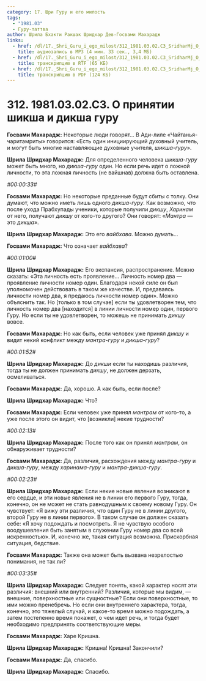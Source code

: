 ```yaml
---
category: 17. Шри Гуру и его милость
tags:
  - "1981.03"
  - Гуру-таттва
author: Шрила Бхакти Ракшак Шридхар Дев-Госвами Махарадж
links:
  - href: /dl/17._Shri_Guru_i_ego_milost/312_1981.03.02.C3_SridharMj_O_prinjatii_shiksha_i_diksha_guru.mp3
    title: аудиозапись в MP3 (4 мин. 33 сек., 3,4 МБ)
  - href: /dl/17._Shri_Guru_i_ego_milost/312_1981.03.02.C3_SridharMj_O_prinjatii_shiksha_i_diksha_guru.rtf
    title: транскрипцию в RTF (65 КБ)
  - href: /dl/17._Shri_Guru_i_ego_milost/312_1981.03.02.C3_SridharMj_O_prinjatii_shiksha_i_diksha_guru.pdf
    title: транскрипцию в PDF (124 КБ)
---
```


# 312. 1981.03.02.C3. О принятии шикша и дикша гуру

**Госвами Махарадж:** Некоторые люди говорят… В Ади-лиле «Чайтанья-чаритамриты» говорится: «Есть один инициирующий духовный учитель, и могут быть многие наставляющие духовные учителя, *шикша-гуру*».

**Шрила Шридхар Махарадж:** Для определенного человека *шикша-гуру* может быть много, но *дикша-гуру* один. Но если речь идет о ложной личности, то эта ложная личность (не вайшнав) должна быть оставлена.

*#00:00:33#*

**Госвами Махарадж:** Но некоторые преданные будут сбиты с толку. Они думают, что можно иметь лишь одного *дикша-гуру*. Как возможно, что после ухода Прабхупады ученики, которые получили *дикшу*, *Харинам* от него, получают *дикшу* от кого-то другого? Они говорят: «*Мантра* — это *дикша*».

**Шрила Шридхар Махарадж:** Это его *вайбхава*. Можно думать…

**Госвами Махарадж:** Что означает *вайбхава*?

*#00:01:00#*

**Шрила Шридхар Махарадж:** Его экспансия, распространение. Можно сказать: «Эта личность есть проявление… Личность номер два — проявление личности номер один. Благодаря некой силе он был уполномочен действовать в таком же качестве. И, предаваясь личности номер два, я предаюсь личности номер один». Можно объяснить так. Но [только в том случае] если ты удовлетворен тем, что личность номер два [находится] в линии личности номер один, первого Гуру. Но если ты не удовлетворен, то можешь не принимать *дикшу* вовсе.

**Госвами Махарадж:** Но как быть, если человек уже принял *дикшу* и видит некий конфликт между *мантра-гуру* и *дикша-гуру*?

*#00:01:52#*

**Шрила Шридхар Махарадж:** До *дикши* если ты находишь различия, тогда ты не должен принимать *дикшу*, не должен дерзать, осмеливаться.

**Госвами Махарадж:** Да, хорошо. А как быть, если после?

**Шрила Шридхар Махарадж:** Что?

**Госвами Махарадж:** Если человек уже принял *мантрам* от кого-то, а уже после этого он видит, что [возникли] некие трудности?

*#00:02:13#*

**Шрила Шридхар Махарадж:** После того как он принял *мантрам*, он обнаруживает трудности?

**Госвами Махарадж:** Да, различия, расхождения между *мантра-гуру* и *дикша-гуру*, между *харинама-гуру* и *мантра-дикша-гуру*.

*#00:02:23#*

**Шрила Шридхар Махарадж:** Если некие новые явления возникают в его сердце, и эти новые явления не в линии его первого Гуру, тогда, конечно, он не может не стать равнодушным к своему новому Гуру. Он чувствует: «Я вижу эти различия, что один Гуру не в линии другого, второй Гуру не в линии первого». В таком случае он должен сказать себе: «Я хочу подождать и посмотреть. Я не чувствую особого воодушевления быть занятым в служении Гуру номер два со всей искренностью». И, конечно же, такая ситуация возможна. Прискорбная ситуация, бедствие.

**Госвами Махарадж:** Также она может быть вызвана незрелостью понимания, не так ли?

*#00:03:35#*

**Шрила Шридхар Махарадж:** Следует понять, какой характер носят эти различия: внешний или внутренний? Различия, которые мы видим, — внешние, поверхностные или сущностные? Если они поверхностные, то ими можно пренебречь. Но если они внутреннего характера, тогда, конечно, это тяжелый случай, и какое-то время можно подождать, а затем постепенно время покажет, о чем идет речь, и тогда будет необходимо предпринять соответствующие меры.

**Госвами Махарадж:** Харе Кришна.

**Шрила Шридхар Махарадж:** Кришна! Кришна! Закончили?

**Госвами Махарадж:** Да, спасибо.

**Шрила Шридхар Махарадж:** Спасибо.

